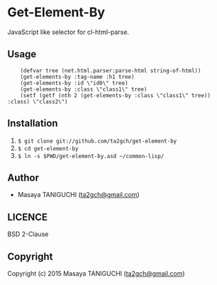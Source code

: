 # Get-Element-By
JavaScript like selector for cl-html-parse.
## Usage
```
    (defvar tree (net.html.parser:parse-html string-of-html))
    (get-elements-by :tag-name :h1 tree)
    (get-elements-by :id \"id0\" tree)
    (get-elements-by :class \"class1\" tree)
    (setf (getf (nth 2 (get-elements-by :class \"class1\" tree)) :class) \"class2\")
```
## Installation
1. `$ git clone git://github.com/ta2gch/get-element-by`
2. `$ cd get-element-by`
3. `$ ln -s $PWD/get-element-by.asd ~/common-lisp/`

## Author

* Masaya TANIGUCHI (ta2gch@gmail.com)

## LICENCE
BSD 2-Clause
## Copyright

Copyright (c) 2015 Masaya TANIGUCHI (ta2gch@gmail.com)

